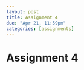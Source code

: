 ```yaml
---
layout: post
title: Assignment 4
due: "Apr 21, 11:59pm"
categories: [assignments]
---
```


# Assignment 4